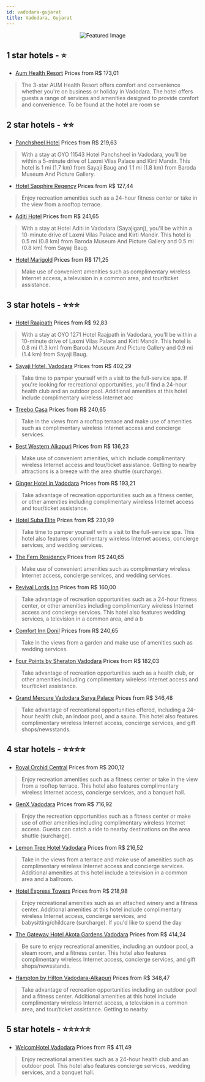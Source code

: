 ```yaml
---
id: vadodara-gujarat
title: Vadodara, Gujarat
---
```


<center><img src="https://i.travelapi.com/hotels/29000000/28070000/28061200/28061178/f0c49b59_z.jpg" alt="Featured Image" /></center>


##  1 star hotels - ⭐️

-    [Aum Health Resort](https://us.hurb.com/hotels/vadodara/aum-health-resort-JNP-JP878827?cmp=18055) Prices from R$ 173,01
   > The 3-star AUM Health Resort offers comfort and convenience whether you&apos;re on business or holiday in Vadodara. The hotel offers guests a range of services and amenities designed to provide comfort and convenience. To be found at the hotel are room se

##  2 star hotels - ⭐️⭐️

-    [Panchsheel Hotel](https://us.hurb.com/hotels/vadodara/panchsheel-hotel-JNP-JP804217?cmp=18055) Prices from R$ 219,63
   > With a stay at OYO 11543 Hotel Panchsheel in Vadodara, you'll be within a 5-minute drive of Laxmi Vilas Palace and Kirti Mandir. This hotel is 1 mi (1.7 km) from Sayaji Baug and 1.1 mi (1.8 km) from Baroda Museum And Picture Gallery.
-    [Hotel Sapphire Regency](https://us.hurb.com/hotels/vadodara/hotel-sapphire-regency-JNP-JP006756?cmp=18055) Prices from R$ 127,44
   > Enjoy recreation amenities such as a 24-hour fitness center or take in the view from a rooftop terrace.
-    [Aditi Hotel](https://us.hurb.com/hotels/vadodara/aditi-hotel-JNP-JP629976?cmp=18055) Prices from R$ 241,65
   > With a stay at Hotel Aditi in Vadodara (Sayajiganj), you'll be within a 10-minute drive of Laxmi Vilas Palace and Kirti Mandir. This hotel is 0.5 mi (0.8 km) from Baroda Museum And Picture Gallery and 0.5 mi (0.8 km) from Sayaji Baug.
-    [Hotel Marigold](https://us.hurb.com/hotels/vadodara/hotel-marigold-JNP-JP102932?cmp=18055) Prices from R$ 171,25
   > Make use of convenient amenities such as complimentary wireless Internet access, a television in a common area, and tour/ticket assistance.

##  3 star hotels - ⭐️⭐️⭐️

-    [Hotel Raajpath](https://us.hurb.com/hotels/vadodara/hotel-raajpath-JNP-JP229583?cmp=18055) Prices from R$ 92,83
   > With a stay at OYO 1271 Hotel Raajpath in Vadodara, you'll be within a 10-minute drive of Laxmi Vilas Palace and Kirti Mandir. This hotel is 0.8 mi (1.3 km) from Baroda Museum And Picture Gallery and 0.9 mi (1.4 km) from Sayaji Baug.
-    [Sayaji Hotel, Vadodara](https://us.hurb.com/hotels/vadodara/sayaji-hotel-vadodara-JNP-JP242306?cmp=18055) Prices from R$ 402,29
   > Take time to pamper yourself with a visit to the full-service spa. If you're looking for recreational opportunities, you'll find a 24-hour health club and an outdoor pool. Additional amenities at this hotel include complimentary wireless Internet acc
-    [Treebo Casa](https://us.hurb.com/hotels/vadodara/treebo-casa-JNP-JP343391?cmp=18055) Prices from R$ 240,65
   > Take in the views from a rooftop terrace and make use of amenities such as complimentary wireless Internet access and concierge services.
-    [Best Western Alkapuri](https://us.hurb.com/hotels/vadodara/best-western-alkapuri-JNP-JP02722G?cmp=18055) Prices from R$ 136,23
   > Make use of convenient amenities, which include complimentary wireless Internet access and tour/ticket assistance. Getting to nearby attractions is a breeze with the area shuttle (surcharge).
-    [Ginger Hotel in Vadodara](https://us.hurb.com/hotels/vadodara/ginger-hotel-in-vadodara-JNP-JP058187?cmp=18055) Prices from R$ 193,21
   > Take advantage of recreation opportunities such as a fitness center, or other amenities including complimentary wireless Internet access and tour/ticket assistance.
-    [Hotel Suba Elite](https://us.hurb.com/hotels/vadodara/hotel-suba-elite-JNP-JP185495?cmp=18055) Prices from R$ 230,99
   > Take time to pamper yourself with a visit to the full-service spa. This hotel also features complimentary wireless Internet access, concierge services, and wedding services.
-    [The Fern Residency](https://us.hurb.com/hotels/vadodara/the-fern-residency-JNP-JP776244?cmp=18055) Prices from R$ 240,65
   > Make use of convenient amenities such as complimentary wireless Internet access, concierge services, and wedding services.
-    [Revival Lords Inn](https://us.hurb.com/hotels/vadodara/revival-lords-inn-JNP-JP356606?cmp=18055) Prices from R$ 160,00
   > Take advantage of recreation opportunities such as a 24-hour fitness center, or other amenities including complimentary wireless Internet access and concierge services. This hotel also features wedding services, a television in a common area, and a b
-    [Comfort Inn Donil](https://us.hurb.com/hotels/vadodara/comfort-inn-donil-JNP-JP391733?cmp=18055) Prices from R$ 240,65
   > Take in the views from a garden and make use of amenities such as wedding services.
-    [Four Points by Sheraton Vadodara](https://us.hurb.com/hotels/vadodara/four-points-by-sheraton-vadodara-JNP-JP973698?cmp=18055) Prices from R$ 182,03
   > Take advantage of recreation opportunities such as a health club, or other amenities including complimentary wireless Internet access and tour/ticket assistance.
-    [Grand Mercure Vadodara Surya Palace](https://us.hurb.com/hotels/vadodara/grand-mercure-vadodara-surya-palace-JNP-JP157015?cmp=18055) Prices from R$ 346,48
   > Take advantage of recreational opportunities offered, including a 24-hour health club, an indoor pool, and a sauna. This hotel also features complimentary wireless Internet access, concierge services, and gift shops/newsstands.

##  4 star hotels - ⭐️⭐️⭐️⭐️

-    [Royal Orchid Central](https://us.hurb.com/hotels/vadodara/royal-orchid-central-JNP-JP006761?cmp=18055) Prices from R$ 200,12
   > Enjoy recreation amenities such as a fitness center or take in the view from a rooftop terrace. This hotel also features complimentary wireless Internet access, concierge services, and a banquet hall.
-    [GenX Vadodara](https://us.hurb.com/hotels/vadodara/genx-vadodara-JNP-JP313521?cmp=18055) Prices from R$ 716,92
   > Enjoy the recreation opportunities such as a fitness center or make use of other amenities including complimentary wireless Internet access. Guests can catch a ride to nearby destinations on the area shuttle (surcharge).
-    [Lemon Tree Hotel Vadodara](https://us.hurb.com/hotels/vadodara/lemon-tree-hotel-vadodara-JNP-JP622925?cmp=18055) Prices from R$ 216,52
   > Take in the views from a terrace and make use of amenities such as complimentary wireless Internet access and concierge services. Additional amenities at this hotel include a television in a common area and a ballroom.
-    [Hotel Express Towers](https://us.hurb.com/hotels/vadodara/hotel-express-towers-JNP-JP320793?cmp=18055) Prices from R$ 218,98
   > Enjoy recreational amenities such as an attached winery and a fitness center. Additional amenities at this hotel include complimentary wireless Internet access, concierge services, and babysitting/childcare (surcharge). If you'd like to spend the day
-    [The Gateway Hotel Akota Gardens Vadodara](https://us.hurb.com/hotels/vadodara/the-gateway-hotel-akota-gardens-vadodara-JNP-JP224231?cmp=18055) Prices from R$ 414,24
   > Be sure to enjoy recreational amenities, including an outdoor pool, a steam room, and a fitness center. This hotel also features complimentary wireless Internet access, concierge services, and gift shops/newsstands.
-    [Hampton by Hilton Vadodara-Alkapuri](https://us.hurb.com/hotels/vadodara/hampton-by-hilton-vadodara-alkapuri-JNP-JP433523?cmp=18055) Prices from R$ 348,47
   > Take advantage of recreation opportunities including an outdoor pool and a fitness center. Additional amenities at this hotel include complimentary wireless Internet access, a television in a common area, and tour/ticket assistance. Getting to nearby

##  5 star hotels - ⭐️⭐️⭐️⭐️⭐️

-    [WelcomHotel Vadodara](https://us.hurb.com/hotels/vadodara/welcomhotel-vadodara-JNP-JP843853?cmp=18055) Prices from R$ 411,49
   > Enjoy recreational amenities such as a 24-hour health club and an outdoor pool. This hotel also features concierge services, wedding services, and a banquet hall.
